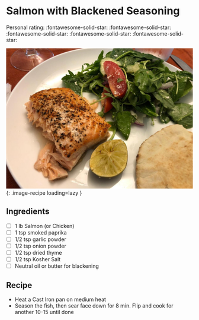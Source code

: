 # Salmon with Blackened Seasoning

<!-- {cts} rating=5; (User can specify rating on scale of 1-5) -->

Personal rating: :fontawesome-solid-star: :fontawesome-solid-star: :fontawesome-solid-star: :fontawesome-solid-star: :fontawesome-solid-star:

<!-- {cte} -->

<!-- {cts} name_image=salmon_with_blackened_seasoning.jpeg; (User can specify image name) -->

![salmon_with_blackened_seasoning.jpeg](./salmon_with_blackened_seasoning.jpeg){: .image-recipe loading=lazy }

<!-- {cte} -->

## Ingredients

- [ ] 1 lb Salmon (or Chicken)
- [ ] 1 tsp smoked paprika
- [ ] 1/2 tsp garlic powder
- [ ] 1/2 tsp onion powder
- [ ] 1/2 tsp dried thyme
- [ ] 1/2 tsp Kosher Salt
- [ ] Neutral oil or butter for blackening

## Recipe

- Heat a Cast Iron pan on medium heat
- Season the fish, then sear face down for 8 min. Flip and cook for another 10-15 until done
